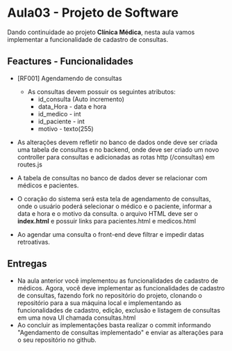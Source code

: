 # Aula03 - Projeto de Software

Dando continuidade ao projeto **Clínica Médica**, nesta aula vamos implementar a funcionalidade de cadastro de consultas.

## Feactures - Funcionalidades
- [RF001] Agendamendo de consultas
    - As consultas devem possuir os seguintes atributos:
        - id_consulta (Auto incremento)
        - data_Hora - data e hora
        - id_medico - int
        - id_paciente - int
        - motivo - texto(255)
- As alterações devem refletir no banco de dados onde deve ser criada uma tabela de consultas e no backend, onde deve ser criado um novo controller para consultas e adicionadas as rotas http (/consultas) em routes.js

- A tabela de consultas no banco de dados dever se relacionar com médicos e pacientes.

- O coração do sistema será esta tela de agendamento de consultas, onde o usuário poderá selecionar o médico e o paciente, informar a data e hora e o motivo da consulta. o arquivo HTML deve ser o **index.html** e possuir links para pacientes.html e medicos.html

- Ao agendar uma consulta o front-end deve filtrar e impedir datas retroativas.

## Entregas
- Na aula anterior você implementou as funcionalidades de cadastro de médicos. Agora, você deve implementar as funcionalidades de cadastro de consultas, fazendo fork no repositório do projeto, clonando o repositório para a sua máquina local e implementando as funcionalidades de cadastro, edição, exclusão e listagem de consultas em uma nova UI chamada consultas.html
- Ao concluir as implementações basta realizar o commit informando "Agendamento de consultas implementado" e enviar as alterações para o seu repositório no github.
